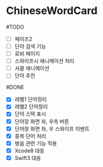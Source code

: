 # ChineseWordCard

#TODO
- [ ] 페이즈2
- [ ] 단어 검색 기능
- [ ] 로비 페이지
- [ ] 스와이프시 애니메이션 처리
- [ ] 서클 애니메이션
- [ ] 단어 추천

#DONE
- [x] 레벨1 단어정리
- [x] 레벨2 단어정리
- [x] 단어 스택 표시
- [x] 단어장 화면 좌, 우측 버튼
- [x] 단어장 화면 좌, 우 스와이프 이벤트
- [x] 중복 단어 처리
- [x] 병음 관련 기능 적용
- [x] Xcode8 대응
- [x] Swift3 대응
